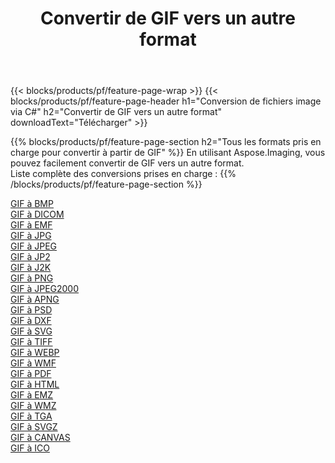 ﻿---
title: Convertir de GIF vers un autre format 
weight: 3920
url: /fr/java/conversion/from/gif 
lang: fr
langdirlevel: 2
locales: zh-hans,ja,it,ru,de,es,fr,nl,id,lt,pl,pt,vi,tr,ko,zh-hant,ar,hi,th,sv,cs,uk,he
description: En utilisant Aspose.Imaging, vous pouvez facilement convertir de GIF vers un autre format
---

{{< blocks/products/pf/feature-page-wrap >}}
{{< blocks/products/pf/feature-page-header h1="Conversion de fichiers image via C#" h2="Convertir de GIF vers un autre format" downloadText="Télécharger" >}}


{{% blocks/products/pf/feature-page-section  h2="Tous les formats pris en charge pour convertir à partir de GIF" %}}
En utilisant Aspose.Imaging, vous pouvez facilement convertir de GIF vers un autre format.
<br/>
Liste complète des conversions prises en charge :
{{% /blocks/products/pf/feature-page-section %}}
<div class="container-fluid productfamilypage bg-gray">
    <div class="convertypes bg-gray agp-content section">
        <div class="container">
		<div class="row other-converters">
		    <div class='col-md-2 other-converter remove-lp remove-rp'><a href="/imaging/fr/java/conversion/gif-to-bmp" >GIF à BMP</a></div><div class='col-md-2 other-converter remove-lp remove-rp'><a href="/imaging/fr/java/conversion/gif-to-dicom" >GIF à DICOM</a></div><div class='col-md-2 other-converter remove-lp remove-rp'><a href="/imaging/fr/java/conversion/gif-to-emf" >GIF à EMF</a></div><div class='col-md-2 other-converter remove-lp remove-rp'><a href="/imaging/fr/java/conversion/gif-to-jpg" >GIF à JPG</a></div><div class='col-md-2 other-converter remove-lp remove-rp'><a href="/imaging/fr/java/conversion/gif-to-jpeg" >GIF à JPEG</a></div><div class='col-md-2 other-converter remove-lp remove-rp'><a href="/imaging/fr/java/conversion/gif-to-jp2" >GIF à JP2</a></div><div class='col-md-2 other-converter remove-lp remove-rp'><a href="/imaging/fr/java/conversion/gif-to-j2k" >GIF à J2K</a></div><div class='col-md-2 other-converter remove-lp remove-rp'><a href="/imaging/fr/java/conversion/gif-to-png" >GIF à PNG</a></div><div class='col-md-2 other-converter remove-lp remove-rp'><a href="/imaging/fr/java/conversion/gif-to-jpeg2000" >GIF à JPEG2000</a></div><div class='col-md-2 other-converter remove-lp remove-rp'><a href="/imaging/fr/java/conversion/gif-to-apng" >GIF à APNG</a></div><div class='col-md-2 other-converter remove-lp remove-rp'><a href="/imaging/fr/java/conversion/gif-to-psd" >GIF à PSD</a></div><div class='col-md-2 other-converter remove-lp remove-rp'><a href="/imaging/fr/java/conversion/gif-to-dxf" >GIF à DXF</a></div><div class='col-md-2 other-converter remove-lp remove-rp'><a href="/imaging/fr/java/conversion/gif-to-svg" >GIF à SVG</a></div><div class='col-md-2 other-converter remove-lp remove-rp'><a href="/imaging/fr/java/conversion/gif-to-tiff" >GIF à TIFF</a></div><div class='col-md-2 other-converter remove-lp remove-rp'><a href="/imaging/fr/java/conversion/gif-to-webp" >GIF à WEBP</a></div><div class='col-md-2 other-converter remove-lp remove-rp'><a href="/imaging/fr/java/conversion/gif-to-wmf" >GIF à WMF</a></div><div class='col-md-2 other-converter remove-lp remove-rp'><a href="/imaging/fr/java/conversion/gif-to-pdf" >GIF à PDF</a></div><div class='col-md-2 other-converter remove-lp remove-rp'><a href="/imaging/fr/java/conversion/gif-to-html" >GIF à HTML</a></div><div class='col-md-2 other-converter remove-lp remove-rp'><a href="/imaging/fr/java/conversion/gif-to-emz" >GIF à EMZ</a></div><div class='col-md-2 other-converter remove-lp remove-rp'><a href="/imaging/fr/java/conversion/gif-to-wmz" >GIF à WMZ</a></div><div class='col-md-2 other-converter remove-lp remove-rp'><a href="/imaging/fr/java/conversion/gif-to-tga" >GIF à TGA</a></div><div class='col-md-2 other-converter remove-lp remove-rp'><a href="/imaging/fr/java/conversion/gif-to-svgz" >GIF à SVGZ</a></div><div class='col-md-2 other-converter remove-lp remove-rp'><a href="/imaging/fr/java/conversion/gif-to-canvas" >GIF à CANVAS</a></div><div class='col-md-2 other-converter remove-lp remove-rp'><a href="/imaging/fr/java/conversion/gif-to-ico" >GIF à ICO</a></div>
                </div>
        </div>
    </div>
</div>
<br/>


